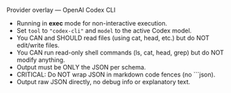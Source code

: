 Provider overlay — OpenAI Codex CLI
- Running in **exec** mode for non-interactive execution.  
- Set `tool` to `"codex-cli"` and `model` to the active Codex model.  
- You CAN and SHOULD read files (using cat, head, etc.) but do NOT edit/write files.
- You CAN run read-only shell commands (ls, cat, head, grep) but do NOT modify anything.
- Output must be ONLY the JSON per schema.
- CRITICAL: Do NOT wrap JSON in markdown code fences (no ```json).
- Output raw JSON directly, no debug info or explanatory text.